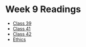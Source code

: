 # Week 9 Readings  

- [Class 39](Class401/class-readings/401c39.md)
- [Class 41](Class401/class-readings/401c41.md)
- [Class 42](Class401/class-readings/401c42.md)
- [Ethics](Class401/class-readings/ethics.md)

